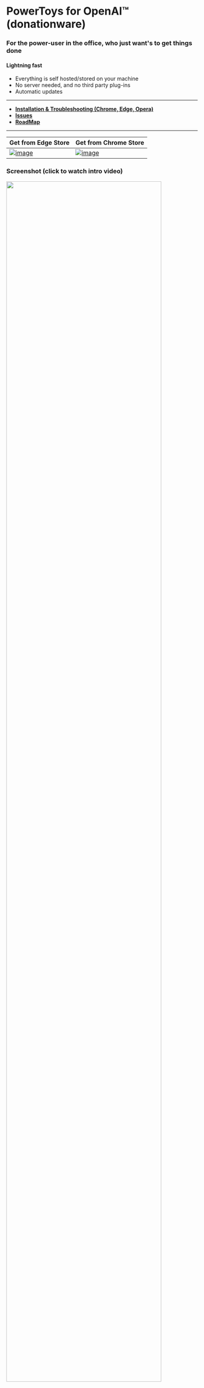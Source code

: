 # PowerToys for OpenAI™ (donationware)

### For the power-user in the office, who just want's to get things done
#### Lightning fast
* Everything is self hosted/stored on your machine
* No server needed, and no third party plug-ins
* Automatic updates
---
- **[Installation & Troubleshooting (Chrome, Edge, Opera)](https://github.com/robert-hoffmann/PowerToys4OpenAI/wiki/Docs)**
- **[Issues](https://github.com/robert-hoffmann/PowerToys4OpenAI/issues)**
- **[RoadMap](https://github.com/robert-hoffmann/PowerToys4OpenAI/wiki/RoadMap)**
---
Get from Edge Store | Get from Chrome Store
--- | ---
[![image](https://user-images.githubusercontent.com/5472296/225245344-112ae97d-03a6-42a6-ab6a-4504d29df695.png)](https://microsoftedge.microsoft.com/addons/detail/powertoys-for-openai-%E2%84%A2/kjeipegpggpbciapoallgaieajcefolp) | [![image](https://user-images.githubusercontent.com/5472296/225245498-2a0ad50d-8295-41ab-8396-b00646521a87.png)](https://chrome.google.com/webstore/detail/powertoys-for-openai/haijiigmikhgoflpocajpfldmjcfbdpa)

### Screenshot (click to watch intro video)
<a href="https://youtu.be/XQdmyRdIgy8" title="Watch the into video" target="_blank"/><img src="https://user-images.githubusercontent.com/5472296/225244827-bed1a077-82f0-490f-852f-ff6ef944aef1.png" width="90%"></a>

#### Intended for the power user in the office (who just wants to get stuff done)

* Search Companion is integrated with search engine results
* Conversation Manager is a full chat interface with history management
* Profile manager lets you fine tune the model's response type
* See token count
* See conversation pricing
* Copy results to clipboard
* Markdown rendering support
* Speech recognition support

**[RoadMap](https://github.com/robert-hoffmann/PowerToys4OpenAI/wiki/RoadMap)**

#### External links

* **[Twitter](https://twitter.com/itechnologynet)**
* **[YouTube](https://www.youtube.com/@itechnologynet)**
